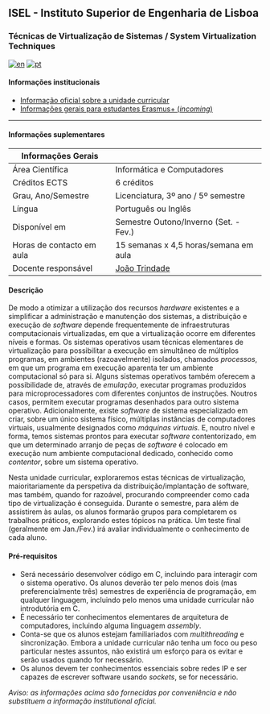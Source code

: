 ## ISEL - Instituto Superior de Engenharia de Lisboa
### Técnicas de Virtualização de Sistemas / System Virtualization Techniques
[![en](https://img.shields.io/badge/lang-en-red.svg)](https://github.com/isel-leic-tvs/info/blob/main/README.md)
[![pt](https://img.shields.io/badge/lang-pt-green.svg)](https://github.com/isel-leic-tvs/info/blob/main/README.pt.md)

#### Informações institucionais
* [Informação oficial sobre a unidade curricular](https://www.isel.pt/leic/tecnicas-de-virtualizacao-de-sistemas)
* [Informações gerais para estudantes Erasmus+ (*incoming*)](https://www.isel.pt/ensino/programas-de-mobilidade/erasmus-alunos-incoming/informacoes-gerais)

---

#### Informações suplementares

| Informações Gerais        |                                               |
|---------------------------|-----------------------------------------------|
| Área Científica           | Informática e Computadores                    |
| Créditos ECTS             | 6 créditos                                    |
| Grau, Ano/Semestre        | Licenciatura, 3º ano / 5º semestre            |
| Língua                    | Português ou Inglês                           |
| Disponível em             | Semestre Outono/Inverno (Set. - Fev.)         |
| Horas de contacto em aula | 15 semanas x 4,5 horas/semana em aula         |
| Docente responsável       | [João Trindade](mailto:joao.trindade@isel.pt) |

#### Descrição
De modo a otimizar a utilização dos recursos *hardware* existentes e a simplificar a administração e manutenção dos sistemas, a distribuição e execução de *software* depende frequentemente de infraestruturas computacionais virtualizadas, em que a virtualização ocorre em diferentes níveis e formas. Os sistemas operativos usam técnicas elementares de virtualização para possibilitar a execução em simultâneo de múltiplos programas, em ambientes (razoavelmente) isolados, chamados *processos*, em que um programa em execução aparenta ter um ambiente computacional só para si. Alguns sistemas operativos também oferecem a possibilidade de, através de *emulação*, executar programas produzidos para microprocessadores com diferentes conjuntos de instruções. Noutros casos, permitem executar programas desenhados para outro sistema operativo. Adicionalmente, existe *software* de sistema especializado em criar, sobre um único sistema físico, múltiplas instâncias de computadores virtuais, usualmente designados como *máquinas virtuais*. E, noutro nível e forma, temos sistemas prontos para executar *software* contentorizado, em que um determinado arranjo de peças de *software* é colocado em execução num ambiente computacional dedicado, conhecido como *contentor*, sobre um sistema operativo.

Nesta unidade curricular, exploraremos estas técnicas de virtualização, maioritariamente da perspetiva da distribuição/implantação de software, mas também, quando for razoável, procurando compreender como cada tipo de virtualização é conseguida. Durante o semestre, para além de assistirem às aulas, os alunos formarão grupos para completarem os trabalhos práticos, explorando estes tópicos na prática. Um teste final (geralmente em Jan./Fev.) irá avaliar individualmente o conhecimento de cada aluno.

#### Pré-requisitos
* Será necessário desenvolver código em C, incluindo para interagir com o sistema operativo. Os alunos deverão ter pelo menos dois (mas preferencialmente três) semestres de experiência de programação, em qualquer linguagem, incluindo pelo menos uma unidade curricular não introdutória em C.
* É necessário ter conhecimentos elementares de arquitetura de computadores, incluindo alguma linguagem *assembly*.
* Conta-se que os alunos estejam familiariados com *multithreading* e sincronização. Embora a unidade curricular não tenha um foco ou peso particular nestes assuntos, não existirá um esforço para os evitar e serão usados quando for necessário.
* Os alunos devem ter conhecimentos essenciais sobre redes IP e ser capazes de escrever software usando *sockets*, se for necessário.

*Aviso: as informações acima são fornecidas por conveniência e não substituem a informação institutional oficial.*
